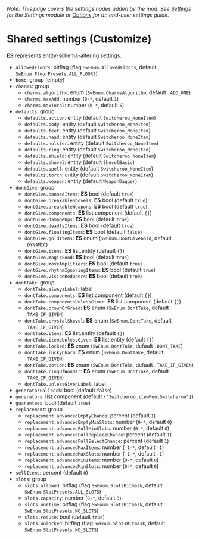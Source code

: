*Note: This page covers the settings nodes added by the mod. See [Settings](modules/Settings.md) for the Settings module or [Options](../../Options.md) for an end-user settings guide.*

# Shared settings (Customize)
**ES** represents entity-schema-altering settings.

* `allowedFloors`: bitflag (flag `SwEnum.AllowedFloors`, default `SwEnum.FloorPresets.ALL_FLOORS`)
* `bomb`: group (empty)
* `charms`: group
  * `charms.algorithm`: enum (`SwEnum.CharmsAlgorithm`, default `.ADD_ONE`)
  * `charms.maxAdd`: number (`0-*`, default `1`)
  * `charms.maxTotal`: number (`0-*`, default `5`)
* `defaults`: group
  * `defaults.action`: entity (default `Switcheroo_NoneItem`)
  * `defaults.body`: entity (default `Switcheroo_NoneItem`)
  * `defaults.feet`: entity (default `Switcheroo_NoneItem`)
  * `defaults.head`: entity (default `Switcheroo_NoneItem`)
  * `defaults.holster`: entity (default `Switcheroo_NoneItem`)
  * `defaults.ring`: entity (default `Switcheroo_NoneItem`)
  * `defaults.shield`: entity (default `Switcheroo_NoneItem`)
  * `defaults.shovel`: entity (default `ShovelBasic`)
  * `defaults.spell`: entity (default `Switcheroo_NoneItem`)
  * `defaults.torch`: entity (default `Switcheroo_NoneItem`)
  * `defaults.weapon`: entity (default `WeaponDagger`)
* `dontGive`: group
  * `dontGive.bannedItems`: **ES** bool (default `true`)
  * `dontGive.breakableShovels`: **ES** bool (default `true`)
  * `dontGive.breakableWeapons`: **ES** bool (default `true`)
  * `dontGive.components`: **ES** list.component (default `{}`)
  * `dontGive.damageUps`: **ES** bool (default `true`)
  * `dontGive.deadlyItems`: **ES** bool (default `true`)
  * `dontGive.floatingItems`: **ES** bool (default `false`)
  * `dontGive.goldItems`: **ES** enum (`SwEnum.DontGiveGold`, default `.DYNAMIC`)
  * `dontGive.items`: **ES** list.entity (default `{}`)
  * `dontGive.magicFood`: **ES** bool (default `true`)
  * `dontGive.moveAmplifiers`: **ES** bool (default `true`)
  * `dontGive.rhythmIgnoringItems`: **ES** bool (default `true`)
  * `dontGive.visionReducers`: **ES** bool (default `true`)
* `dontTake`: group
  * `dontTake.alwaysLabel`: label
  * `dontTake.components`: **ES** list.component (default `{}`)
  * `dontTake.componentsUnlessGiven`: **ES** list.component (default `{}`)
  * `dontTake.crownOfGreed`: **ES** enum (`SwEnum.DontTake`, default `.TAKE_IF_GIVEN`)
  * `dontTake.crystalShovel`: **ES** enum (`SwEnum.DontTake`, default `.TAKE_IF_GIVEN`)
  * `dontTake.items`: **ES** list.entity (default `{}`)
  * `dontTake.itemsUnlessGiven`: **ES** list.entity (default `{}`)
  * `dontTake.locked`: **ES** enum (`SwEnum.DontTake`, default `.DONT_TAKE`)
  * `dontTake.luckyCharm`: **ES** enum (`SwEnum.DontTake`, default `.TAKE_IF_GIVEN`)
  * `dontTake.potion`: **ES** enum (`SwEnum.DontTake`, default `.TAKE_IF_GIVEN`)
  * `dontTake.ringOfWonder`: **ES** enum (`SwEnum.DontTake`, default `.TAKE_IF_GIVEN`)
  * `dontTake.unlessGivenLabel`: label
* `generatorFallback`: bool (default `false`)
* `generators`: list.component (default `{"Switcheroo_itemPoolSwitcheroo"}`)
* `guarantees`: bool (default `true`)
* `replacement`: group
  * `replacement.advancedEmptyChance`: percent (default `1`)
  * `replacement.advancedEmptyMinSlots`: number (`0-*`, default `0`)
  * `replacement.advancedFullMinSlots`: number (`0-*`, default `0`)
  * `replacement.advancedFullReplaceChance`: percent (default `1`)
  * `replacement.advancedFullSelectChance`: percent (default `1`)
  * `replacement.advancedMaxItems`: number (`-1-*`, default `-1`)
  * `replacement.advancedMaxSlots`: number (`-1-*`, default `-1`)
  * `replacement.advancedMinItems`: number (`0-*`, default `0`)
  * `replacement.advancedMinSlots`: number (`0-*`, default `0`)
* `sellItems`: percent (default `0`)
* `slots`: group
  * `slots.allowed`: bitflag (flag `SwEnum.SlotsBitmask`, default `SwEnum.SlotPresets.ALL_SLOTS`)
  * `slots.capacity`: number (`0-*`, default `3`)
  * `slots.oneTime`: bitflag (flag `SwEnum.SlotsBitmask`, default `SwEnum.SlotPresets.NO_SLOTS`)
  * `slots.reduce`: bool (default `true`)
  * `slots.unlocked`: bitflag (flag `SwEnum.SlotsBitmask`, default `SwEnum.SlotPresets.NO_SLOTS`)